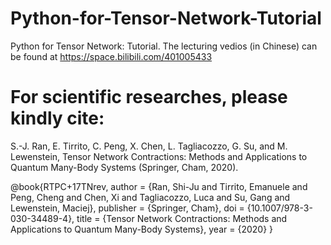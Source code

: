 # Python-for-Tensor-Network-Tutorial
Python for Tensor Network: Tutorial. The lecturing vedios (in Chinese) can be found at  https://space.bilibili.com/401005433

# For scientific researches, please kindly cite:
S.-J. Ran, E. Tirrito, C. Peng, X. Chen, L. Tagliacozzo, G. Su, and M. Lewenstein, Tensor Network Contractions: Methods and Applications to Quantum Many-Body Systems (Springer, Cham, 2020).

@book{RTPC+17TNrev,
    author = {Ran, Shi-Ju and Tirrito, Emanuele and Peng, Cheng and Chen, Xi and Tagliacozzo, Luca and Su, Gang and Lewenstein, Maciej},
    publisher = {Springer, Cham},
    doi = {10.1007/978-3-030-34489-4},
    title = {Tensor Network Contractions: Methods and Applications to Quantum Many-Body Systems},
    year = {2020}
}
